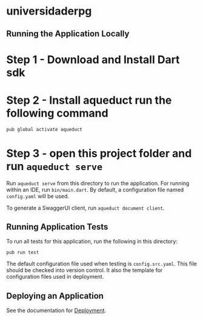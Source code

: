 # universidaderpg

## Running the Application Locally

# Step 1 - Download and Install Dart sdk
# Step 2 - Install aqueduct run the following command
``` 
pub global activate aqueduct

```
# Step 3 - open this project folder and run `aqueduct serve`

Run `aqueduct serve` from this directory to run the application. For running within an IDE, run `bin/main.dart`. By default, a configuration file named `config.yaml` will be used.

To generate a SwaggerUI client, run `aqueduct document client`.

## Running Application Tests

To run all tests for this application, run the following in this directory:

```
pub run test
```

The default configuration file used when testing is `config.src.yaml`. This file should be checked into version control. It also the template for configuration files used in deployment.

## Deploying an Application

See the documentation for [Deployment](https://aqueduct.io/docs/deploy/).